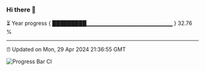 ### Hi there 👋

⏳ Year progress { █████████▁▁▁▁▁▁▁▁▁▁▁▁▁▁▁▁▁▁▁▁▁ } 32.76 %

---

⏰ Updated on Mon, 29 Apr 2024 21:36:55 GMT

![Progress Bar CI](https://github.com/IshwaranRudhara/GIT-ACTION/workflows/Progress%20Bar%20CI/badge.svg)
